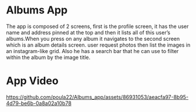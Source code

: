 # Albums App
The app is composed of 2 screens, first is the profile screen, it has the user name and address pinned at the top and then it lists all of this user’s albums.When you press on any album it navigates 
to the second screen which is an album details screen. user request photos then list the images in an instagram-like grid. Also he has a search bar that he can use to filter within the album by
the image title.

# App Video
https://github.com/poula22/Albums_app/assets/86931053/aeacfa97-8b95-4d79-be6b-0a8a02a10b78

